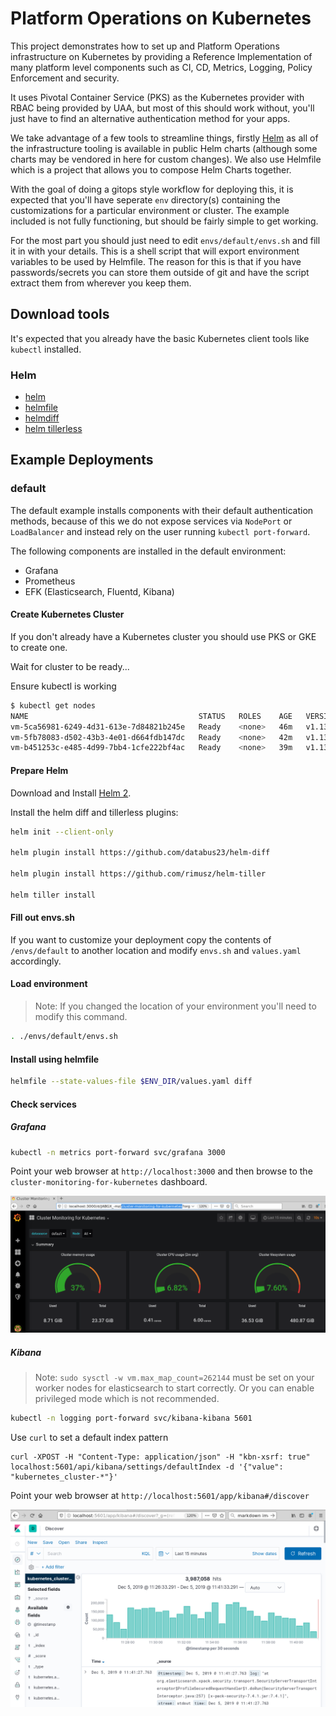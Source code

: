 # Platform Operations on Kubernetes

This project demonstrates how to set up and Platform Operations infrastructure on Kubernetes by providing a Reference Implementation of many platform level components such as CI, CD, Metrics, Logging, Policy Enforcement and security.

It uses Pivotal Container Service (PKS) as the Kubernetes provider with RBAC being provided by UAA, but most of this should work without, you'll just have to find an alternative authentication method for your apps.

We take advantage of a few tools to streamline things, firstly [Helm](https://helm.sh) as all of the infrastructure tooling is available in public Helm charts (although some charts may be vendored in here for custom changes). We also use Helmfile which is a project that allows you to compose Helm Charts together.

With the goal of doing a gitops style workflow for deploying this, it is expected that you'll have seperate `env` directory(s) containing the customizations for a particular environment or cluster. The example included is not fully functioning, but should be fairly simple to get working.

For the most part you should just need to edit `envs/default/envs.sh` and fill it in with your details. This is a shell script that will export environment variables to be used by Helmfile. The reason for this is that if you have passwords/secrets you can store them outside of git and have the script extract them from wherever you keep them.

## Download tools

It's expected that you already have the basic Kubernetes client tools like `kubectl` installed.

### Helm

* [helm](https://helm.sh/docs/using_helm/#quickstart-guide)
* [helmfile](https://github.com/roboll/helmfile#installation)
* [helmdiff](https://github.com/databus23/helm-diff#install)
* [helm tillerless](https://github.com/rimusz/helm-tiller#installation)

## Example Deployments

### default

The default example installs components with their default authentication methods, because of this we do not expose services via `NodePort` or `LoadBalancer` and instead rely on the user running `kubectl port-forward`.

The following components are installed in the default environment:

* Grafana
* Prometheus
* EFK (Elasticsearch, Fluentd, Kibana)


#### Create Kubernetes Cluster

If you don't already have a Kubernetes cluster you should use PKS or GKE to create one.

Wait for cluster to be ready...

Ensure kubectl is working

```bash
$ kubectl get nodes
NAME                                      STATUS   ROLES    AGE   VERSION
vm-5ca56981-6249-4d31-613e-7d84821b245e   Ready    <none>   46m   v1.13.5
vm-5fb78083-d502-43b3-4e01-d664fdb147dc   Ready    <none>   42m   v1.13.5
vm-b451253c-e485-4d99-7bb4-1cfe222bf4ac   Ready    <none>   39m   v1.13.5
```

#### Prepare Helm

Download and Install [Helm 2](https://github.com/helm/helm/releases/tag/v2.15.2).

Install the helm diff and tillerless plugins:

```bash
helm init --client-only

helm plugin install https://github.com/databus23/helm-diff

helm plugin install https://github.com/rimusz/helm-tiller

helm tiller install
```


#### Fill out envs.sh

If you want to customize your deployment copy the contents of `/envs/default` to another location and modify `envs.sh` and `values.yaml` accordingly.

#### Load environment

> Note: If you changed the location of your environment you'll need to modify this command.

```bash
. ./envs/default/envs.sh

```

#### Install using helmfile

```bash
helmfile --state-values-file $ENV_DIR/values.yaml diff
```

#### Check services

##### Grafana

```bash
kubectl -n metrics port-forward svc/grafana 3000
```

Point your web browser at `http://localhost:3000` and then browse to the `cluster-monitoring-for-kubernetes` dashboard.

![grafana dashboard](docs/default/grafana.png)

##### Kibana

> Note: `sudo sysctl -w vm.max_map_count=262144` must be set on your worker nodes for elasticsearch to start correctly. Or you can enable privileged mode which is not recommended.

```bash
kubectl -n logging port-forward svc/kibana-kibana 5601
```

Use `curl` to set a default index pattern

```
curl -XPOST -H "Content-Type: application/json" -H "kbn-xsrf: true" localhost:5601/api/kibana/settings/defaultIndex -d '{"value": "kubernetes_cluster-*"}'
```

Point your web browser at `http://localhost:5601/app/kibana#/discover`

![grafana dashboard](docs/default/kibana.png)
